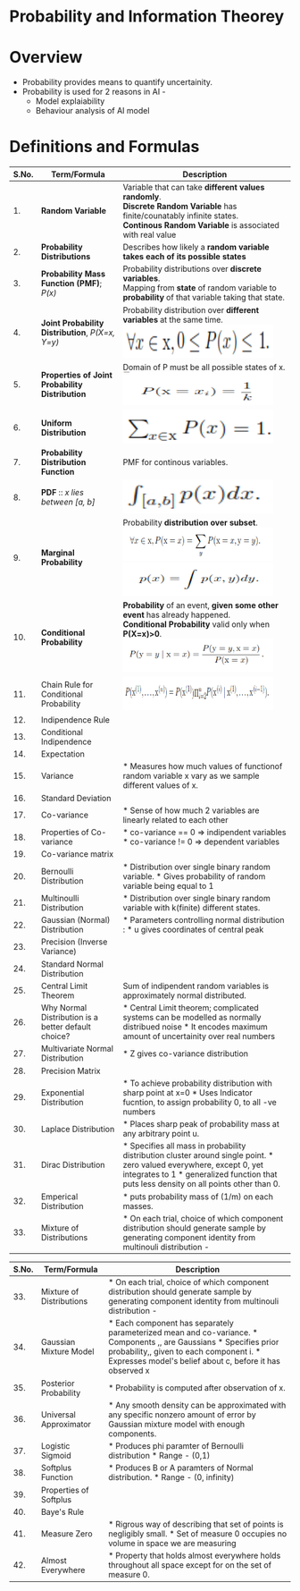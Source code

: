 # Probability and Information Theorey

# Overview
* Probability provides means to quantify uncertainity.
* Probability is used for 2 reasons in AI -
  * Model explaiability
  * Behaviour analysis of AI model

# Definitions and Formulas

| S.No. | Term/Formula                                        | Description                                                                                                                                                                                                               |
|-------|-----------------------------------------------------|---------------------------------------------------------------------------------------------------------------------------------------------------------------------------------------------------------------------------|
| 1.    | **Random Variable**                                     |Variable that can take **different values randomly**.<br> **Discrete Random Variable** has finite/counatably infinite states.<br>**Continous Random Variable** is associated with real value                                                 |
| 2.    | **Probability Distributions**                           | Describes how likely a **random variable takes each of its possible states**                                                                                                                                                  |
| 3.    | **Probability Mass Function  (PMF)**; *P(x)*             | Probability distributions over **discrete variables**.<br> Mapping from **state** of random variable to **probability** of that variable taking that state.                                                                              |
| 4.    | **Joint Probability  Distribution**, *P(X=x, Y=y)*        | Probability distribution over **different variables** at the same time.<br><img src="images/3.jpd_1.png" width="270" height="60" >                                                                                                                                                       |
| 5.    | **Properties of Joint Probability Distribution**        |Domain of P must be all possible states of x.<br><img src="images/1.uniform_distribution.png" width="270" height="60" >                                                                                                                                                                          |
| 6.    | **Uniform Distribution**                                |<img src="images/2.jpd_2.png" width="270" height="60" >                                                                                                                                                                                                                           |
| 7.    | **Probability Distribution Function**                   |PMF for continous variables.                                                                                                                                                                                          |
| 8.    | **PDF** :: *x lies between [a, b]*                         |<img src="images/4.pdf_interval.png" width="270" height="60" >                                                                                                                                                                                                                           |
| 9.    | **Marginal Probability**                                |Probability **distribution over subset**.<br><img src="images/5.Marginal_prob.png" width="270" height="60" ><br><img src="images/6.Marginal_prob_continous.png" width="270" height="60" >                                                                                                                                                                                     |
| 10.   | **Conditional Probability**                             |**Probability** of an event, **given some other event** has already happened.<br>**Conditional Probability** valid only when **P(X=x)>0**.<br><img src="images/7. Conditional_prob.png" width="270" height="60" >                                                                                                |
| 11.   | Chain Rule for Conditional  Probability             |<img src="images/8.Chain_Rule.png" width="270" height="60" >                                                                                                                                                                                                                           |
| 12.   | Indipendence Rule                                   |                                                                                                                                                                                                                           |
| 13.   | Conditional Indipendence                            |                                                                                                                                                                                                                           |
| 14.   | Expectation                                         |                                                                                                                                                                                                                           |
| 15.   | Variance                                            | * Measures how much values of functionof random variable x vary as we sample different values of x.                                                                                                                       |
| 16.   | Standard Deviation                                  |                                                                                                                                                                                                                           |
| 17.   | Co-variance                                         | * Sense of how much 2 variables are linearly related to each other                                                                                                                                                        |
| 18.   | Properties of  Co-variance                          | * co-variance == 0 => indipendent variables * co-variance != 0 => dependent variables                                                                                                                                     |
| 19.   | Co-variance matrix                                  |                                                                                                                                                                                                                           |
| 20.   | Bernoulli Distribution                              | * Distribution over single binary random variable. * Gives probability of random variable being equal to 1                                                                                                                |
| 21.   | Multinoulli Distribution                            | * Distribution over single binary random variable with k(finite) different states.                                                                                                                                        |
| 22.   | Gaussian (Normal) Distribution                      | * Parameters controlling normal distribution :  * u gives coordinates of central peak                                                                                                                                     |
| 23.   | Precision (Inverse Variance)                        |                                                                                                                                                                                                                           |
| 24.   | Standard Normal Distribution                        |                                                                                                                                                                                                                           |
| 25.   | Central Limit Theorem                               | Sum of indipendent random variables is approximately normal distributed.                                                                                                                                                  |
| 26.   | Why Normal Distribution is a better default choice? | * Central Limit theorem; complicated systems can be modelled as normally distribued  noise * It encodes maximum amount of uncertainity over real numbers                                                                  |
| 27.   | Multivariate Normal Distribution                    | * Z gives co-variance distribution                                                                                                                                                                                        |
| 28.   | Precision Matrix                                    |                                                                                                                                                                                                                           |
| 29.   | Exponential Distribution                            | * To achieve probability distribution with sharp point at x=0 * Uses Indicator fucntion, to assign probability 0, to all -ve numbers                                                                                      |
| 30.   | Laplace Distribution                                | * Places sharp peak of probability mass at any arbitrary point u.                                                                                                                                                         |
| 31.   | Dirac Distribution                                  | * Specifies all mass in probability distribution cluster around single point. * zero valued everywhere, except 0, yet integrates to 1 * generalized function that puts less density on all points other than 0.           |
| 32.   | Emperical Distribution                              | * puts probability mass of (1/m) on each masses.                                                                                                                                                                          |
| 33.   | Mixture of Distributions                            | * On each trial, choice of which component distribution should generate sample by  generating component identity from multinouli distribution -                                                                           |




| S.No. | Term/Formula             | Description                                                                                                                                                                                                               |
|-------|--------------------------|---------------------------------------------------------------------------------------------------------------------------------------------------------------------------------------------------------------------------|
| 33.   | Mixture of Distributions | * On each trial, choice of which component distribution should generate sample by  generating component identity from multinouli distribution -                                                                           |
| 34.   | Gaussian Mixture Model   | * Each component has separately parameterized mean and co-variance. * Components ,, are Gaussians * Specifies prior probability,, given to each component i. * Expresses model's belief about c, before it has observed x |
| 35.   | Posterior Probability    | * Probability is computed after observation of x.                                                                                                                                                                         |
| 36.   | Universal Approximator   | * Any smooth density can be approximated with any specific nonzero amount of error  by Gaussian mixture model with enough components.                                                                                     |
| 37.   | Logistic Sigmoid         | * Produces phi paramter of Bernoulli distribution * Range - (0,1)                                                                                                                                                         |
| 38.   | Softplus Function        | * Produces B or A paramters of Normal distribution. * Range - (0, infinity)                                                                                                                                               |
| 39.   | Properties of Softplus   |                                                                                                                                                                                                                           |
| 40.   | Baye's Rule              |                                                                                                                                                                                                                           |
| 41.   | Measure Zero             | * Rigrous way of describing that set of points is negligibly small. * Set of measure 0 occupies no volume in space we are measuring                                                                                       |
| 42.   | Almost Everywhere        | * Property that holds almost everywhere holds throughout all space except for on the set of measure 0.                                                                                                                    |


